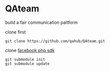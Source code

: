 QAteam
======

build a fair communication paltform

clone first

	git clone https://github.com/qahub/QAteam.git
	
clone [facebook php sdk](https://github.com/facebook/facebook-php-sdk)

	git submodule init
	git submodule update
